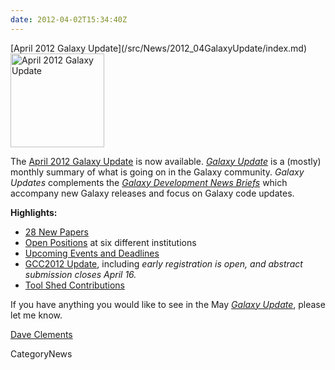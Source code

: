 ```yaml
---
date: 2012-04-02T15:34:40Z
---
```

<div class='newsItemHeader'>[April 2012 Galaxy Update](/src/News/2012_04GalaxyUpdate/index.md)</div>

<div class='right'><a href='/GalaxyUpdates/2012_04'><img src='/Images/Logos/GalaxyUpdate200.png' alt='April 2012 Galaxy Update' width=150 /></a></div>

The [April 2012 Galaxy Update](/GalaxyUpdates/2012_04) is now available.  *[Galaxy Update](/GalaxyUpdates)* is a (mostly) monthly summary of what is going on in the Galaxy community.  *Galaxy Updates* complements the *[Galaxy Development News Briefs](/src/DevNewsBriefs/index.md)* which accompany new Galaxy releases and focus on Galaxy code updates.

**Highlights:**

* [28 New Papers](/GalaxyUpdates/2012_03#new-papers)
* [Open Positions](/GalaxyUpdates/2012_03#whos-hiring) at six different institutions
* [Upcoming Events and Deadlines](/GalaxyUpdates/2012_03#upcoming-events-and-deadlines)
* [GCC2012 Update](/GalaxyUpdates/2012_03#gcc2012-update), including *early registration is open, and abstract submission closes April 16.*
* [Tool Shed Contributions](/GalaxyUpdates/2012_03#tool-shed-contributions)
 
If you have anything you would like to see in the May *[Galaxy Update](/src/GalaxyUpdates/index.md)*, please let me know.

[Dave Clements](/src/DaveClements/index.md)


CategoryNews
